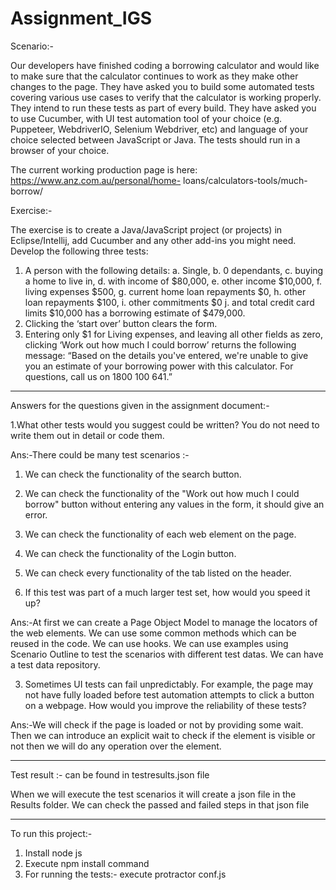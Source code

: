 # Assignment_IGS
Scenario:-

Our developers have finished coding a borrowing calculator and would like to make sure
that the calculator continues to work as they make other changes to the page. They
have asked you to build some automated tests covering various use cases to verify that
the calculator is working properly. They intend to run these tests as part of every build.
They have asked you to use Cucumber, with UI test automation tool of your choice (e.g.
Puppeteer, WebdriverIO, Selenium Webdriver, etc) and language of your choice selected
between JavaScript or Java. The tests should run in a browser of your choice.

The current working production page is here: https://www.anz.com.au/personal/home-
loans/calculators-tools/much-borrow/

Exercise:-

The exercise is to create a Java/JavaScript project (or projects) in Eclipse/Intellij, add
Cucumber and any other add-ins you might need.  
Develop the following three tests:
1) A person with the following details:
a. Single,
b. 0 dependants,
c. buying a home to live in,
d. with income of $80,000,
e. other income $10,000,
f. living expenses $500,
g. current home loan repayments $0,
h. other loan repayments $100,
i. other commitments $0
j. and total credit card limits $10,000
has a borrowing estimate of $479,000.
2) Clicking the ‘start over’ button clears the form.
3) Entering only $1 for Living expenses, and leaving all other fields as zero, clicking
‘Work out how much I could borrow’ returns the following message:
“Based on the details you&#39;ve entered, we&#39;re unable to give you an estimate of
your borrowing power with this calculator. For questions, call us on 1800 100
641.”

**********************************************************************************************

Answers for the questions given in the assignment document:-

1.What other tests would you suggest could be written? You do not need to write
them out in detail or code them.

Ans:-There could be many test scenarios :-
1. We can check the functionality of the search button.
2. We can check the functionality of the "Work out how much I could borrow" button without entering any values in the form, it should give an error.
3. We can check the functionality of each web element on the page.
4. We can check the functionality of the Login button.
5. We can check every functionality of the tab listed on the header.

2. If this test was part of a much larger test set, how would you speed it up?

Ans:-At first we can create a Page Object Model to manage the locators of the web elements.
We can use some common methods which can be reused in the code.
We can use hooks.
We can use examples using Scenario Outline to test the scenarios with different test datas.
We can have a test data repository.

3. Sometimes UI tests can fail unpredictably. For example, the page may not have
fully loaded before test automation attempts to click a button on a webpage. How
would you improve the reliability of these tests?

Ans:-We will check if the page is loaded or not by providing some wait.
Then we can introduce an explicit wait to check if the element is visible or not then we will do any operation over the element.

*****************************************************************************************************
Test result :- can be found in testresults.json file

When we will execute the test scenarios it will create a json file in the Results folder. We can check the passed and failed steps in that json file

*******************************************************************************************************

To run this project:-

1. Install node js 
2. Execute npm install command
3. For running the tests:-
   execute protractor conf.js
